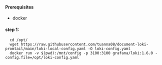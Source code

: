 #### Prerequisites
- docker
#### step 1: 

```
  cd /opt/
  wget https://raw.githubusercontent.com/tuanna08/document-loki-promtail/main/loki-local-config.yaml -O loki-config.yaml
  docker run -v $(pwd):/mnt/config -p 3100:3100 grafana/loki:1.6.0 -config.file=/opt/loki-config.yaml
```
